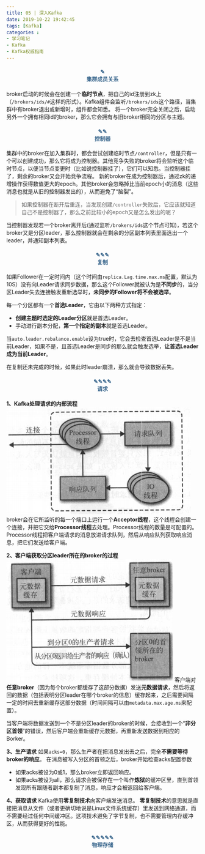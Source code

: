 ```yaml
---
title: 05 | 深入Kafka
date: 2019-10-22 19:42:45
tags: [Kafka]
categories :
- 学习笔记
- Kafka
- Kafka权威指南
---
```


#### <center><font color = "#36648B">✎</font><br/><font color = "#36648B">集群成员关系</font></center>
broker启动的时候会在创建一个**临时节点**，把自己的id注册到zk上（`/brokers/ids/#`这样的形式）。Kafka组件会监听`/brokers/ids`这个路径，当集群中有broker退出或新增时，组件都会知悉。
将一个broker完全关闭之后，启动另外一个拥有相同id的broker，那么它会拥有与旧broker相同的分区与主题。


#### <center><font color = "#36648B">✎✎</font><br/><font color = "#36648B">控制器</font></center>
集群中的broker在加入集群时，都会尝试创建临时节点`/controller`，但是只有一个可以创建成功，那么它将成为控制器。其他竞争失败的broker将会监听这个临时节点，以便当节点变更时（比如说控制器挂了），它们可以知悉。当控制器挂了，剩余的broker又会开始竞争流程。
新的broker在成为控制器后，通过zk的递增操作获得数值更大的epoch。其他broker会忽略掉比当前epoch小的消息（这些消息也就是从旧的控制器发出的），从而避免了“脑裂”。
> 如果控制器在断开后重连，当发现创建`/controller`失败后，它应该就知道自己不是控制器了，那么之前比较小的epoch又是怎么发出的呢？

当控制器发现若一个broker离开后(通过监听`/brokers/ids`这个节点可知)，若这个broker又是分区leader，那么控制器就会在剩余的分区副本列表里面选出一个leader，并通知副本列表。


#### <center><font color = "#36648B">✎✎✎</font><br/><font color = "#36648B">复制</font></center>
如果Follower在一定时间内（这个时间由`replica.Lag.time.max.ms`配置，默认为10S）没有向Leader请求同步数据，那么这个Follower就被认为是**不同步**的，当分区Leader失去连接触发重新选举时，**未同步的Follower将不会被选举**。

每一个分区都有一个**首选Leader**，它由以下两种方式指定：
- **创建主题时选定的Leader分区**就是首选Leader。
- 手动进行副本分配，**第一个指定的副本**就是首选Leader。

当`auto.leader.rebalance.enable`设为true时，它会去检查首选Leader是不是当前Leader，如果不是，且首选Leader是同步的那么就会触发选举，**让首选Leader成为当前Leader**。

在复制还未完成的时候，如果此时leader崩溃，那么就会导致数据丢失。

#### <center><font color = "#36648B">✎✎✎✎</font><br/><font color = "#36648B">请求</font></center>
**1、Kafka处理请求的内部流程**
![](Kafka权威指南_05_深入Kafka\kafka处理请求的内部流程.png)
broker会在它所监听的每一个端口上运行一个**Acceptor线程**，这个线程会创建一个连接，并把它交给**Processor线程**去处理。Processor线程的数量是可配置的。Processor线程把客户端请求的消息放进请求队列，然后从响应队列获取响应消息，把它们发送给客户端。

**2、客户端获取分区leader所在的broker的过程**
![](Kafka权威指南_05_深入Kafka\客户端获取分区leader所在的broker的过程.png)
客户端对**任意broker**（因为每个broker都缓存了这部分数据）发送**元数据请求**，然后将返回的数据（包括表明分区leader在哪个broker的信息）缓存起来，之后需要间隔一定的时间去重新缓存这部分数据（时间间隔可以由`metadata.max.age.ms`来配置）。

当客户端将数据发送到一个不是分区leader的broker的时候，会接收到一个“**非分区首领**”的错误，然后客户端会重新缓存元数据，再重新发送数据到相应的Borker。


**3、生产请求**
如果`acks=0`，那么生产者在把消息发出去之后，完全**不需要等待broker的响应**。
在消息被写入分区的首领之后，broker开始检查acks配置参数
- 如果acks被设为0或1，那么broker立即返回响应。
- 如果acks被设为all，那么请求会被保存在一个叫作**炼狱**的缓冲区里，直到首领发现所有跟随者副本都复制了消息，响应才会被返回给客户端。


**4、获取请求**
Kafka使用**零复制技术**向客户端发送消息。
**零复制技术**的意思就是直接把消息从文件（或者更确切地说是Linux文件系统缓存）里发送到网络通道，而不需要经过任何中间缓冲区。这项技术避免了字节复制，也不需要管理内存缓冲区，从而获得更好的性能。


#### <center><font color = "#36648B">✎✎✎✎✎</font><br/><font color = "#36648B">物理存储</font></center>
